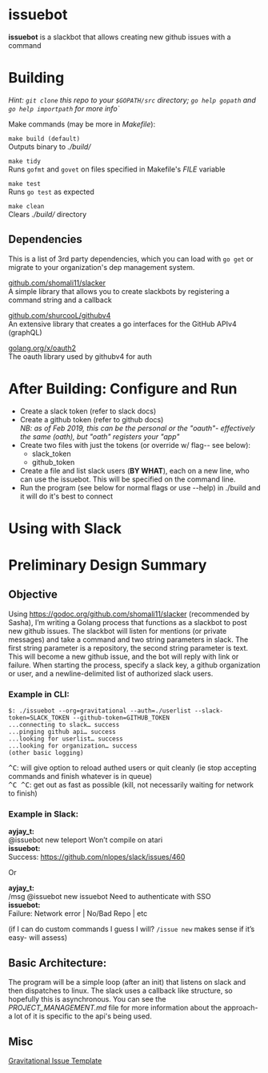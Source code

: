 # issuebot

**issuebot** is a slackbot that allows creating new github issues with a command

# Building

_Hint: `git clone` this repo to your `$GOPATH/src` directory; `go help gopath` and `go help importpath` for more info`_

Make commands (may be more in _Makefile_): 

`make build (default)`  
Outputs binary to _./build/_

`make tidy`  
Runs `gofmt` and `govet` on files specified in Makefile's _FILE_ variable

`make test`  
Runs `go test` as expected

`make clean`  
Clears _./build/_ directory


## Dependencies

This is a list of 3rd party dependencies, which you can load with `go get` or migrate to your organization's dep management system.

[github.com/shomali11/slacker](https://github.com/shomali11/slacker)  
A simple library that allows you to create slackbots by registering a command string and a callback

[github.com/shurcooL/githubv4](https://github.com/shomali11/slacker)  
An extensive library that creates a go interfaces for the GitHub APIv4 (graphQL)

[golang.org/x/oauth2](https://godoc.org/golang.org/x/oauth2)  
The oauth library used by githubv4 for auth

# After Building: Configure and Run

* Create a slack token (refer to slack docs)
* Create a github token (refer to github docs)  
_NB: as of Feb 2019, this can be the personal or the "oauth"- effectively the same (oath), but "oath" registers your "app"_
* Create two files with just the tokens (or override w/ flag-- see below):
  * slack_token
  * github_token
* Create a file and list slack users (**BY WHAT**), each on a new line, who can use the issuebot. This will be specified on the command line.
* Run the program (see below for normal flags or use --help)  in ./build and it will do it's best to connect

# Using with Slack

# Preliminary Design Summary

## Objective

Using https://godoc.org/github.com/shomali11/slacker (recommended by Sasha), I’m writing a Golang process that functions as a slackbot to post new github issues. The slackbot will listen for mentions (or private messages) and take a command and two string parameters in slack. The first string parameter is a repository, the second string parameter is text. This will become a new github issue, and the bot will reply with link or failure. When starting the process, specify a slack key, a github organization or user, and a newline-delimited list of authorized slack users.

### Example in CLI:

```
$: ./issuebot --org=gravitational --auth=./userlist --slack-token=SLACK_TOKEN --github-token=GITHUB_TOKEN
...connecting to slack… success
...pinging github api… success
...looking for userlist… success
...looking for organization… success
(other basic logging)
```

<kbd>^C</kbd>: will give option to reload authed users or quit cleanly (ie stop accepting commands and finish whatever is in queue)  
<kbd>^C ^C</kbd>: get out as fast as possible (kill, not necessarily waiting for network to finish)

### Example in Slack:

**ayjay_t:**  
@issuebot new teleport Won’t compile on atari  
**issuebot:**  
Success: https://github.com/nlopes/slack/issues/460  

Or

**ayjay_t:**  
/msg @issuebot new issuebot Need to authenticate with SSO  
**issuebot:**  
Failure: Network error | No/Bad Repo | etc  

(if I can do custom commands I guess I will? `/issue new` makes sense if it’s easy- will assess)

## Basic Architecture:

The program will be a simple loop (after an init) that listens on slack and then dispatches to linux. The slack uses a callback like structure, so hopefully this is asynchronous.
You can see the *PROJECT_MANAGEMENT.md* file for more information about the approach- a lot of it is specific to the api's being used.

## Misc

[Gravitational Issue Template](https://github.com/gravitational/teleport/blob/master/docs/ISSUE_TEMPLATE.md)
